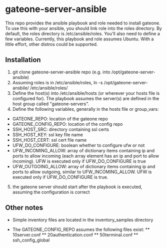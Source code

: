 # gateone-server-ansible
This repo provides the ansible playbook and role needed to install gateone.  To use this with your ansible, you should link role into the roles directory.  By default, the roles directory is /etc/ansible/roles. You'll also need to define a few variables. Currently, this playbook and role assumes Ubuntu. With a little effort, other distros could be supported.

## Installation

1. git clone gateone-server-ansible repo (e.g. into /opt/gateone-server-ansible)
2. Assuming roles is in /etc/ansible/roles, ln -s /opt/gateone-server-ansbile/ /etc/ansible/roles/
3. Define the host(s) into /etc/ansible/hosts (or wherever your hosts file is configured for).  The playbook assumes the server(s) are defined in the host group called "gateone-servers".
4. Define the following variables, generally in the hosts file or group_vars:
* GATEONE_REPO: location of the gateone repo
* GATEONE_CONFIG_REPO: location of the config repo
* SSH_HOST_SRC: directory containing ssl certs
* SSH_HOST_KEY: ssl key file name
* SSH_HOST_CERT: ssl cert file name
* UFW_DO_CONFIGURE: boolean whether to configure ufw or not
* UFW_INCOMING_ALLOW: array of dictionary items containing ip and ports to allow incoming (each array element has an ip and port to allow incoming). UFW is executed only if UFW_DO_CONFIGURE is true
* UFW_OUTGOING_ALLOW: array of dictionary items containing ip and ports to allow outgoing, similar to UFW_INCOMING_ALLOW. UFW is executed only if UFW_DO_CONFIGURE is true.
5. the gateone server should start after the playbook is executed, assuming the configuration is correct

## Other notes

* Simple inventory files are located in the inventory_samples directory

* The GATEONE_CONFIG_REPO assumes the following files exist:
** 10server.conf
** 20authentication.conf
** 50terminal.conf
** ssh_config_global

